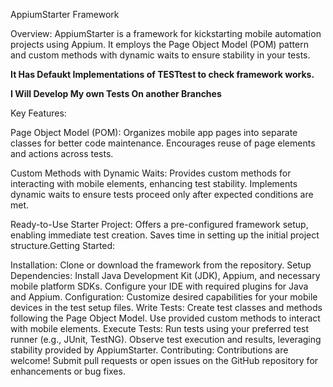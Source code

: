 
AppiumStarter Framework

Overview:
AppiumStarter is a framework for kickstarting mobile automation projects using Appium. It employs the Page Object Model (POM) pattern and custom methods with dynamic waits to ensure stability in your tests.

**It Has Defaukt Implementations of TESTtest to check framework works.**

**I Will Develop My own Tests On another Branches**


Key Features:

Page Object Model (POM):
Organizes mobile app pages into separate classes for better code maintenance.
Encourages reuse of page elements and actions across tests.

Custom Methods with Dynamic Waits:
Provides custom methods for interacting with mobile elements, enhancing test stability.
Implements dynamic waits to ensure tests proceed only after expected conditions are met.

Ready-to-Use Starter Project:
Offers a pre-configured framework setup, enabling immediate test creation.
Saves time in setting up the initial project structure.Getting Started:

Installation:
Clone or download the framework from the repository.
Setup Dependencies:
Install Java Development Kit (JDK), Appium, and necessary mobile platform SDKs.
Configure your IDE with required plugins for Java and Appium.
Configuration:
Customize desired capabilities for your mobile devices in the test setup files.
Write Tests:
Create test classes and methods following the Page Object Model.
Use provided custom methods to interact with mobile elements.
Execute Tests:
Run tests using your preferred test runner (e.g., JUnit, TestNG).
Observe test execution and results, leveraging stability provided by AppiumStarter.
Contributing:
Contributions are welcome! Submit pull requests or open issues on the GitHub repository for enhancements or bug fixes.


